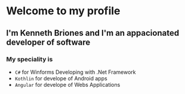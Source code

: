 # Welcome to my profile

## I'm Kenneth Briones and I'm an appacionated developer of software

### My speciality is 
- `C#` for Winforms Developing with .Net Framework
- `Kothlin` for develope of Android apps
- `Angular` for develope of Webs Applications
